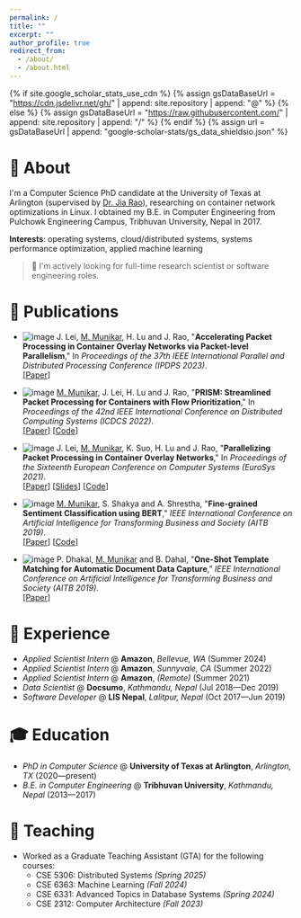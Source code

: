 ```yaml
---
permalink: /
title: ""
excerpt: ""
author_profile: true
redirect_from:
  - /about/
  - /about.html
---
```


{% if site.google_scholar_stats_use_cdn %}
{% assign gsDataBaseUrl = "https://cdn.jsdelivr.net/gh/" | append: site.repository | append: "@" %}
{% else %}
{% assign gsDataBaseUrl = "https://raw.githubusercontent.com/" | append: site.repository | append: "/" %}
{% endif %}
{% assign url = gsDataBaseUrl | append: "google-scholar-stats/gs_data_shieldsio.json" %}

<!--<span class='anchor' id='about'></span>-->

# 👦 About
I'm a Computer Science PhD candidate at the University of Texas at Arlington
(supervised by [Dr. Jia Rao](https://ranger.uta.edu/~jrao)),
researching on container network optimizations in Linux.
I obtained my B.E. in Computer Engineering from Pulchowk Engineering Campus, Tribhuvan University, Nepal in 2017.
<!--I am actively seeking a research scientist or software engineering role.-->

**Interests**: operating systems, cloud/distributed systems, systems performance optimization, applied machine learning

> 📢 I'm actively looking for full-time research scientist or software engineering roles.

# 📝 Publications

- ![image](https://img.shields.io/badge/IPDPS-2023-blue?style=flat-square)
  J. Lei, <u>M. Munikar</u>, H. Lu and J. Rao,
  "**Accelerating Packet Processing in Container Overlay Networks via Packet-level Parallelism**,"
  In _Proceedings of the 37th IEEE International Parallel and Distributed Processing Conference (IPDPS 2023)_.\
  [[Paper](https://ieeexplore.ieee.org/abstract/document/10177405)]

- ![image](https://img.shields.io/badge/ICDCS-2022-blue?style=flat-square)
  <u>M. Munikar</u>, J. Lei, H. Lu and J. Rao,
  "**PRISM: Streamlined Packet Processing for Containers with Flow Prioritization**,"
  In _Proceedings of the 42nd IEEE International Conference on Distributed Computing Systems (ICDCS 2022)_.\
  [[Paper](https://ieeexplore.ieee.org/abstract/document/9912253)]
  [[Code](https://github.com/munikarmanish/prism)]

- ![image](https://img.shields.io/badge/EuroSys-2021-blue?style=flat-square)
  J. Lei, <u>M. Munikar</u>, K. Suo, H. Lu and J. Rao,
  "**Parallelizing Packet Processing in Container Overlay Networks**,"
  In _Proceedings of the Sixteenth European Conference on Computer Systems (EuroSys 2021)_.\
  [[Paper](https://dl.acm.org/doi/abs/10.1145/3447786.3456241)]
  [[Slides](https://2021.eurosys.org/docs/presentations/7-Munikar%20-%20Manish%20Munikar.pdf)]
  [[Code](https://github.com/munikarmanish/falcon)]

- ![image](https://img.shields.io/badge/AITB-2019-blue?style=flat-square)
  <u>M. Munikar</u>, S. Shakya and A. Shrestha,
  "**Fine-grained Sentiment Classification using BERT**,"
  _IEEE International Conference on Artificial Intelligence for Transforming Business and Society (AITB 2019)_.\
  [[Paper](https://ieeexplore.ieee.org/abstract/document/8947435/)]
  [[Code](https://github.com/munikarmanish/bert-sentiment)]

- ![image](https://img.shields.io/badge/AITB-2019-blue?style=flat-square)
  P. Dhakal, <u>M. Munikar</u> and B. Dahal,
  "**One-Shot Template Matching for Automatic Document Data Capture**,”
  _IEEE International Conference on Artificial Intelligence for Transforming Business and Society (AITB 2019)_.\
  [[Paper](https://ieeexplore.ieee.org/abstract/document/8947440/)]

# 🧳 Experience
- *Applied Scientist Intern* @ **Amazon**, _Bellevue, WA_ (Summer 2024)
- *Applied Scientist Intern* @ **Amazon**, _Sunnyvale, CA_ (Summer 2022)
- *Applied Scientist Intern* @ **Amazon**, _(Remote)_ (Summer 2021)
- *Data Scientist* @ **Docsumo**, _Kathmandu, Nepal_ (Jul 2018—Dec 2019)
- *Software Developer* @ **LIS Nepal**, _Lalitpur, Nepal_ (Oct 2017—Jun 2019)

# 🎓 Education
- *PhD in Computer Science* @ **University of Texas at Arlington**, _Arlington, TX_ (2020—present)
- *B.E. in Computer Engineering* @ **Tribhuvan University**, _Kathmandu, Nepal_ (2013—2017)

# 💬 Teaching
- Worked as a Graduate Teaching Assistant (GTA) for the following courses:
  - CSE 5306: Distributed Systems _(Spring 2025)_
  - CSE 6363: Machine Learning _(Fall 2024)_
  - CSE 6331: Advanced Topics in Database Systems _(Spring 2024)_
  - CSE 2312: Computer Architecture _(Fall 2023)_
